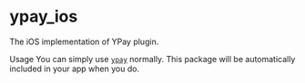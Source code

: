 # ypay_ios

The iOS implementation of YPay plugin.

Usage
You can simply use [`ypay`][1] normally. This package will be automatically included in your app when you do.

[1]: ../ypay

